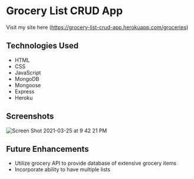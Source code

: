 # Grocery List CRUD App

Visit my site here (https://grocery-list-crud-app.herokuapp.com/groceries)

## Technologies Used

- HTML
- CSS
- JavaScript
- MongoDB
- Mongoose
- Express
- Heroku

## Screenshots

![Screen Shot 2021-03-25 at 9 42 21 PM](https://user-images.githubusercontent.com/78702792/112566718-e37ab980-8db5-11eb-8d90-11b5a16f77d0.png)


## Future Enhancements

- Utilize grocery API to provide database of extensive grocery items
- Incorporate ability to have multiple lists
